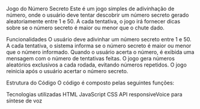 Jogo do Número Secreto
Este é um jogo simples de adivinhação de número, onde o usuário deve tentar descobrir um número secreto gerado aleatoriamente entre 1 e 50. A cada tentativa, o jogo irá fornecer dicas sobre se o número secreto é maior ou menor que o chute dado.

Funcionalidades
O usuário deve adivinhar um número secreto entre 1 e 50.
A cada tentativa, o sistema informa se o número secreto é maior ou menor que o número informado.
Quando o usuário acerta o número, é exibida uma mensagem com o número de tentativas feitas.
O jogo gera números aleatórios exclusivos a cada rodada, evitando números repetidos.
O jogo reinicia após o usuário acertar o número secreto.

Estrutura do Código
O código é composto pelas seguintes funções:

Tecnologias utilizadas
HTML
JavaScript
CSS
API responsiveVoice para síntese de voz
